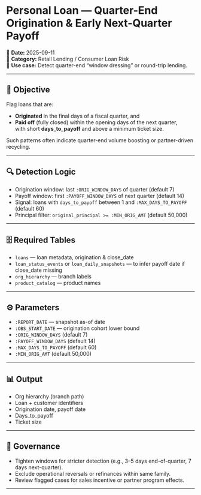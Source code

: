 # Personal Loan — Quarter-End Origination & Early Next-Quarter Payoff

📅 **Date:** 2025-09-11  
📂 **Category:** Retail Lending / Consumer Loan Risk  
🎯 **Use case:** Detect quarter-end “window dressing” or round-trip lending.

---

## 🧠 Objective
Flag loans that are:
- **Originated** in the final days of a fiscal quarter, and  
- **Paid off** (fully closed) within the opening days of the next quarter,  
with short **days_to_payoff** and above a minimum ticket size.

Such patterns often indicate quarter-end volume boosting or partner-driven recycling.

---

## 🔍 Detection Logic
- Origination window: last `:ORIG_WINDOW_DAYS` of quarter (default 7)  
- Payoff window: first `:PAYOFF_WINDOW_DAYS` of next quarter (default 14)  
- Signal: loans with `days_to_payoff` between 1 and `:MAX_DAYS_TO_PAYOFF` (default 60)  
- Principal filter: `original_principal >= :MIN_ORIG_AMT` (default 50,000)

---

## 🗄️ Required Tables
- `loans` — loan metadata, origination & close_date  
- `loan_status_events` or `loan_daily_snapshots` — to infer payoff date if close_date missing  
- `org_hierarchy` — branch labels  
- `product_catalog` — product names

---

## ⚙️ Parameters
- `:REPORT_DATE` — snapshot as-of date  
- `:OBS_START_DATE` — origination cohort lower bound  
- `:ORIG_WINDOW_DAYS` (default 7)  
- `:PAYOFF_WINDOW_DAYS` (default 14)  
- `:MAX_DAYS_TO_PAYOFF` (default 60)  
- `:MIN_ORIG_AMT` (default 50,000)

---

## 📊 Output
- Org hierarchy (branch path)  
- Loan + customer identifiers  
- Origination date, payoff date  
- Days_to_payoff  
- Ticket size  

---

## 📝 Governance
- Tighten windows for stricter detection (e.g., 3–5 days end-of-quarter, 7 days next-quarter).  
- Exclude operational reversals or refinances within same family.  
- Review flagged cases for sales incentive or partner program effects.

---
